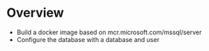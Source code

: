 # Overview

* Build a docker image based on mcr.microsoft.com/mssql/server
* Configure the database with a database and user
